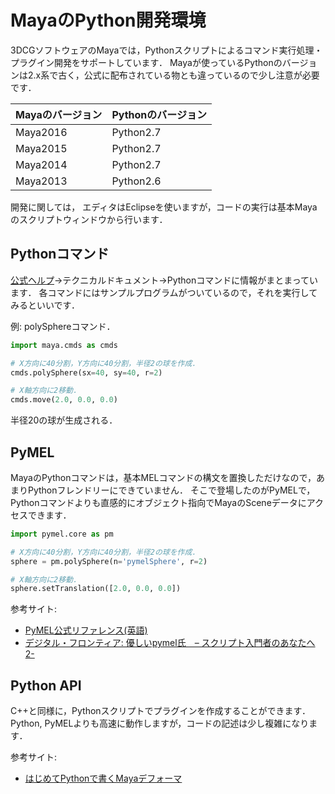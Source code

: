 MayaのPython開発環境
====

3DCGソフトウェアのMayaでは，Pythonスクリプトによるコマンド実行処理・プラグイン開発をサポートしています．
Mayaが使っているPythonのバージョンは2.x系で古く，公式に配布されている物とも違っているので少し注意が必要です．

| Mayaのバージョン  | Pythonのバージョン     |
|:-----------|:----------------------|
| Maya2016 | Python2.7 |
| Maya2015 | Python2.7 |
| Maya2014 | Python2.7 |
| Maya2013 | Python2.6 |

開発に関しては，
エディタはEclipseを使いますが，コードの実行は基本Mayaのスクリプトウィンドウから行います．

## Pythonコマンド

[公式ヘルプ](http://help.autodesk.com/view/MAYAUL/2016/JPN/)->テクニカルドキュメント->Pythonコマンドに情報がまとまっています．
各コマンドにはサンプルプログラムがついているので，それを実行してみるといいです．

例: polySphereコマンド．

``` Python
import maya.cmds as cmds

# X方向に40分割，Y方向に40分割，半径2の球を作成．
cmds.polySphere(sx=40, sy=40, r=2)

# X軸方向に2移動．
cmds.move(2.0, 0.0, 0.0)

```

半径20の球が生成される．

## PyMEL

MayaのPythonコマンドは，基本MELコマンドの構文を置換しただけなので，あまりPythonフレンドリーにできていません．
そこで登場したのがPyMELで，Pythonコマンドよりも直感的にオブジェクト指向でMayaのSceneデータにアクセスできます．

``` Python
import pymel.core as pm

# X方向に40分割，Y方向に40分割，半径2の球を作成．
sphere = pm.polySphere(n='pymelSphere', r=2)

# X軸方向に2移動．
sphere.setTranslation([2.0, 0.0, 0.0])
```

参考サイト:

* [PyMEL公式リファレンス(英語)](http://help.autodesk.com/cloudhelp/2016/ENU/Maya-Tech-Docs/PyMel/)
* [デジタル・フロンティア: 優しいpymel氏　– スクリプト入門者のあなたへ 2-](http://www.dfx.co.jp/dftalk/?p=3357)

## Python API

C++と同様に，Pythonスクリプトでプラグインを作成することができます．
Python, PyMELよりも高速に動作しますが，コードの記述は少し複雑になります．

参考サイト:

* [はじめてPythonで書くMayaデフォーマ](http://www.dfx.co.jp/dftalk/?p=10981)